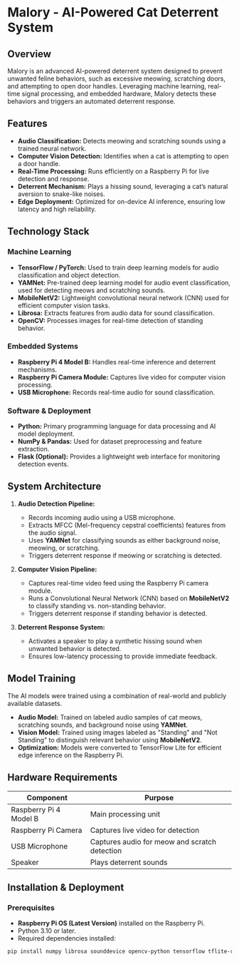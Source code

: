# Malory - AI-Powered Cat Deterrent System

## Overview
Malory is an advanced AI-powered deterrent system designed to prevent unwanted feline behaviors, such as excessive meowing, scratching doors, and attempting to open door handles. Leveraging machine learning, real-time signal processing, and embedded hardware, Malory detects these behaviors and triggers an automated deterrent response.

## Features
- **Audio Classification:** Detects meowing and scratching sounds using a trained neural network.
- **Computer Vision Detection:** Identifies when a cat is attempting to open a door handle.
- **Real-Time Processing:** Runs efficiently on a Raspberry Pi for live detection and response.
- **Deterrent Mechanism:** Plays a hissing sound, leveraging a cat’s natural aversion to snake-like noises.
- **Edge Deployment:** Optimized for on-device AI inference, ensuring low latency and high reliability.

## Technology Stack
### Machine Learning
- **TensorFlow / PyTorch:** Used to train deep learning models for audio classification and object detection.
- **YAMNet:** Pre-trained deep learning model for audio event classification, used for detecting meows and scratching sounds.
- **MobileNetV2:** Lightweight convolutional neural network (CNN) used for efficient computer vision tasks.
- **Librosa:** Extracts features from audio data for sound classification.
- **OpenCV:** Processes images for real-time detection of standing behavior.

### Embedded Systems
- **Raspberry Pi 4 Model B:** Handles real-time inference and deterrent mechanisms.
- **Raspberry Pi Camera Module:** Captures live video for computer vision processing.
- **USB Microphone:** Records real-time audio for sound classification.

### Software & Deployment
- **Python:** Primary programming language for data processing and AI model deployment.
- **NumPy & Pandas:** Used for dataset preprocessing and feature extraction.
- **Flask (Optional):** Provides a lightweight web interface for monitoring detection events.

## System Architecture
1. **Audio Detection Pipeline:**
   - Records incoming audio using a USB microphone.
   - Extracts MFCC (Mel-frequency cepstral coefficients) features from the audio signal.
   - Uses **YAMNet** for classifying sounds as either background noise, meowing, or scratching.
   - Triggers deterrent response if meowing or scratching is detected.

2. **Computer Vision Pipeline:**
   - Captures real-time video feed using the Raspberry Pi camera module.
   - Runs a Convolutional Neural Network (CNN) based on **MobileNetV2** to classify standing vs. non-standing behavior.
   - Triggers deterrent response if standing behavior is detected.

3. **Deterrent Response System:**
   - Activates a speaker to play a synthetic hissing sound when unwanted behavior is detected.
   - Ensures low-latency processing to provide immediate feedback.

## Model Training
The AI models were trained using a combination of real-world and publicly available datasets. 
- **Audio Model:** Trained on labeled audio samples of cat meows, scratching sounds, and background noise using **YAMNet**.
- **Vision Model:** Trained using images labeled as "Standing" and "Not Standing" to distinguish relevant behavior using **MobileNetV2**.
- **Optimization:** Models were converted to TensorFlow Lite for efficient edge inference on the Raspberry Pi.

## Hardware Requirements
| Component               | Purpose                                      |
|-------------------------|----------------------------------------------|
| Raspberry Pi 4 Model B | Main processing unit                         |
| Raspberry Pi Camera    | Captures live video for detection            |
| USB Microphone        | Captures audio for meow and scratch detection |
| Speaker               | Plays deterrent sounds                        |

## Installation & Deployment
### Prerequisites
- **Raspberry Pi OS (Latest Version)** installed on the Raspberry Pi.
- Python 3.10 or later.
- Required dependencies installed:
  
```sh
pip install numpy librosa sounddevice opencv-python tensorflow tflite-runtime
